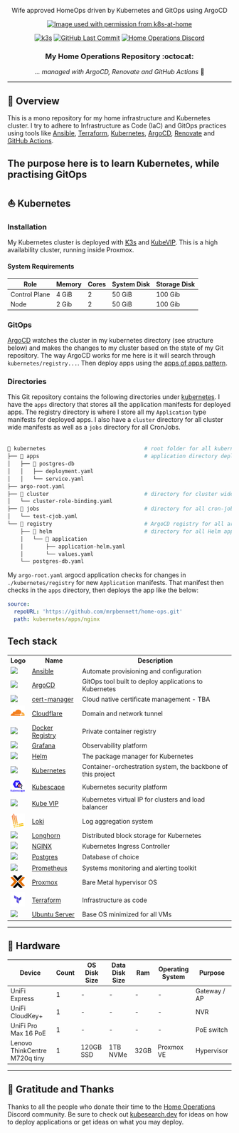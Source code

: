 <div align="center">

<p>Wife approved HomeOps driven by Kubernetes and GitOps using ArgoCD</p>

<p align="center">
  <a href="https://github.com/k8s-at-home" alt="Image used with permission from k8s-at-home"><img alt="Image used with permission from k8s-at-home" src="https://avatars.githubusercontent.com/u/61287648" /></a>
</p>

<p align="center">
    <a href="[https://talos.dev/](https://k3s.io/)"><img alt="k3s" src="https://img.shields.io/badge/k3s-v1.29.5-yellow?logo=kubernetes&logoColor=white&style=flat-square"></a>
    <a href="https://github.com/mrpbennett/home-ops/commits/master"><img alt="GitHub Last Commit" src="https://img.shields.io/github/last-commit/mrpbennett/home-ops?logo=git&logoColor=white&color=purple&style=flat-square"></a>
    <a href="https://discord.gg/home-operations"><img alt="Home Operations Discord" src="https://img.shields.io/badge/discord-chat-7289DA.svg?logo=discord&logoColor=white&maxAge=60&style=flat-square"></a>
</p>

### My Home Operations Repository :octocat:

_... managed with ArgoCD, Renovate and GitHub Actions_ 🤖

</div>

---

## 📖 Overview

This is a mono repository for my home infrastructure and Kubernetes cluster. I try to adhere to Infrastructure as Code (IaC) and GitOps practices using tools like [Ansible](https://www.ansible.com/), [Terraform](https://www.terraform.io/), [Kubernetes](https://kubernetes.io/), [ArgoCD](https://argoproj.github.io/cd/), [Renovate](https://github.com/renovatebot/renovate) and [GitHub Actions](https://github.com/features/actions).

## The purpose here is to learn Kubernetes, while practising GitOps

## ⛵ Kubernetes

### Installation

My Kubernetes cluster is deployed with [K3s](https://www.k3s.io) and [KubeVIP](https://kube-vip.io/). This is a high availability cluster, running inside Proxmox.

#### System Requirements

| Role          | Memory | Cores | System Disk | Storage Disk |
| ------------- | ------ | ----- | ----------- | ------------ |
| Control Plane | 4 GiB  | 2     | 50 GiB      | 100 Gib      |
| Node          | 2 Gib  | 2     | 50 GiB      | 100 Gib      |

### GitOps

[ArgoCD](https://argoproj.github.io/cd/) watches the cluster in my kubernetes directory (see structure below) and makes the changes to my cluster based on the state of my Git repository. The way ArgoCD works for me here is it will search through `kubernetes/registry...`. Then deploy apps using the [apps of apps pattern](https://argo-cd.readthedocs.io/en/stable/operator-manual/cluster-bootstrapping/#app-of-apps-pattern).

### Directories

This Git repository contains the following directories under [kubernetes](./kubernetes). I have the `apps` directory that stores all the application manifests for deployed apps. The registry directory is where I store all my `Application` type manifests for deployed apps. I also have a `cluster` directory for all cluster wide manifests as well as a `jobs` directory for all CronJobs.

```sh

📁 kubernetes                               # root folder for all kubernetes manifests
├── 📁 apps                                 # application directory deployed by ArgoCD
│   ├── 📁 postgres-db
│   │   ├── deployment.yaml
│   │   └── service.yaml
├── argo-root.yaml
├── 📁 cluster                              # directory for cluster wide manifests
│   └── cluster-role-binding.yaml
├── 📁 jobs                                 # directory for all cron-jobs
│   └── test-cjob.yaml
└── 📁 registry                             # ArgoCD registry for all argocd apps
    ├── 📁 helm                             # directory for all Helm applications
    │   └── 📁 application
    │       ├── application-helm.yaml
    │       └── values.yaml
    └── postgres-db.yaml
```

My `argo-root.yaml` argocd application checks for changes in `./kubernetes/registry` for new `Application` manifests. That manifest then checks in the `apps` directory, then deploys the app like the below:

```yml
source:
  repoURL: 'https://github.com/mrpbennett/home-ops.git'
  path: kubernetes/apps/nginx
```

## Tech stack

<table>
    <tr>
        <th>Logo</th>
        <th>Name</th>
        <th>Description</th>
    </tr>
    <tr>
        <td><img width="32" src="https://simpleicons.org/icons/ansible.svg"></td>
        <td><a href="https://www.ansible.com">Ansible</a></td>
        <td>Automate provisioning and configuration</td>
    </tr>
    <tr>
        <td><img width="32" src="https://avatars.githubusercontent.com/u/30269780"></td>
        <td><a href="https://argoproj.github.io/cd">ArgoCD</a></td>
        <td>GitOps tool built to deploy applications to Kubernetes</td>
    </tr>
    <tr>
        <td><img width="32" src="https://github.com/jetstack/cert-manager/raw/master/logo/logo.png"></td>
        <td><a href="https://cert-manager.io">cert-manager</a></td>
        <td>Cloud native certificate management - TBA</td>
    </tr>
    <tr>
        <td><img width="32" src="https://github.com/walkxcode/dashboard-icons/blob/main/png/cloudflare.png?raw=true"></td>
        <td><a href="https://www.cloudflare.com/en-gb/">Cloudflare</a></td>
        <td>Domain and network tunnel</td>
    </tr>
    <tr>
        <td><img width="32" src="https://www.docker.com/wp-content/uploads/2022/03/Moby-logo.png"></td>
        <td><a href="https://www.docker.com">Docker Registry</a></td>
        <td>Private container registry</td>
    </tr>
    <tr>
        <td><img width="32" src="https://grafana.com/static/img/menu/grafana2.svg"></td>
        <td><a href="https://grafana.com">Grafana</a></td>
        <td>Observability platform</td>
    </tr>
    <tr>
        <td><img width="32" src="https://helm.sh/img/helm.svg"></td>
        <td><a href="https://helm.sh">Helm</a></td>
        <td>The package manager for Kubernetes</td>
    </tr>
    <tr>
        <td><img width="32" src="https://avatars.githubusercontent.com/u/13629408"></td>
        <td><a href="https://kubernetes.io">Kubernetes</a></td>
        <td>Container-orchestration system, the backbone of this project</td>
    </tr>
    <tr>
        <td><img width="32" src="https://raw.githubusercontent.com/cncf/artwork/master/projects/kubescape/stacked/color/kubescape-stacked-color.svg"></td>
        <td><a href="https://kubescape.io">Kubescape</a></td>
        <td>Kubernetes security platform</td>
    <tr>
        <td><img width="32" src="https://kube-vip.io/images/kube-vip.png"></td>
        <td><a href="https://kube-vip.io/">Kube VIP</a></td>
        <td>Kubernetes virtual IP for clusters and load balancer</td>
    </tr>
    </tr>
    <tr>
        <td><img width="32" src="https://github.com/grafana/loki/blob/main/docs/sources/logo.png?raw=true"></td>
        <td><a href="https://grafana.com/oss/loki">Loki</a></td>
        <td>Log aggregation system</td>
    </tr>
    <tr>
        <td><img width="32" src="https://longhorn.io/img/logos/longhorn-icon-white.png"></td>
        <td><a href="https://longhorn.io">Longhorn</a></td>
        <td>Distributed block storage for Kubernetes</td>
    </tr>
    <tr>
        <td><img width="32" src="https://avatars.githubusercontent.com/u/1412239?s=200&v=4"></td>
        <td><a href="https://www.nginx.com">NGINX</a></td>
        <td>Kubernetes Ingress Controller</td>
    </tr>
    <tr>
        <td><img width="32" src="https://www.postgresql.org/media/img/about/press/elephant.png"></td>
        <td><a href="https://www.postgresql.org/">Postgres</a></td>
        <td>Database of choice</td>
    </tr>
    <tr>
        <td><img width="32" src="https://avatars.githubusercontent.com/u/3380462"></td>
        <td><a href="https://prometheus.io">Prometheus</a></td>
        <td>Systems monitoring and alerting toolkit</td>
    </tr>
    <tr>
        <td><img width="32" src="https://raw.githubusercontent.com/walkxcode/dashboard-icons/a02a5999fe56948671721da8b0830cdd5b609ed7/svg/proxmox.svg"></td>
        <td><a href="https://www.proxmox.com/en/">Proxmox</a></td>
        <td>Bare Metal hypervisor OS</td>
    </tr>
    <tr>
        <td><img width="32" src="https://raw.githubusercontent.com/walkxcode/dashboard-icons/a02a5999fe56948671721da8b0830cdd5b609ed7/svg/terraform.svg"></td>
        <td><a href="https://www.terraform.io/">Terraform</a></td>
        <td>Infrastructure as code</td>
    </tr>
    <tr>
        <td><img width="32" src="https://upload.wikimedia.org/wikipedia/commons/a/ab/Logo-ubuntu_cof-orange-hex.svg"></td>
        <td><a href="https://getfedora.org/en/server">Ubuntu Server</a></td>
        <td>Base OS minimized for all VMs</td>
    </tr>
</table>

---

## 🔧 Hardware

| Device                        | Count | OS Disk Size | Data Disk Size | Ram  | Operating System | Purpose      |
| ----------------------------- | ----- | ------------ | -------------- | ---- | ---------------- | ------------ |
| UniFi Express                 | 1     | -            | -              | -    | -                | Gateway / AP |
| UniFi CloudKey+               | 1     | -            | -              | -    | -                | NVR          |
| UniFi Pro Max 16 PoE          | 1     | -            | -              | -    | -                | PoE switch   |
| Lenovo ThinkCentre M720q tiny | 1     | 120GB SSD    | 1TB NVMe       | 32GB | Proxmox VE       | Hypervisor   |

---

## 🤝 Gratitude and Thanks

Thanks to all the people who donate their time to the [Home Operations](https://discord.gg/home-operations) Discord community. Be sure to check out [kubesearch.dev](https://kubesearch.dev/) for ideas on how to deploy applications or get ideas on what you may deploy.
